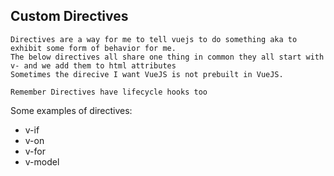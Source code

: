 ## Custom Directives
```
Directives are a way for me to tell vuejs to do something aka to exhibit some form of behavior for me.
The below directives all share one thing in common they all start with v- and we add them to html attributes
Sometimes the direcive I want VueJS is not prebuilt in VueJS.

Remember Directives have lifecycle hooks too
```

Some examples of directives: 
- v-if
- v-on
- v-for
- v-model


